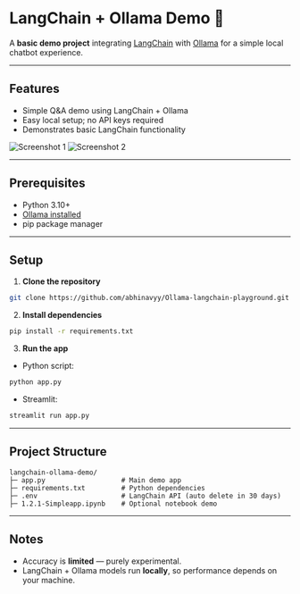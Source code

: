 
# LangChain + Ollama Demo 🤖

A **basic demo project** integrating [LangChain](https://www.langchain.com/) with [Ollama](https://ollama.ai/) for a simple local chatbot experience.

---

## Features

- Simple Q&A demo using LangChain + Ollama
- Easy local setup; no API keys required
- Demonstrates basic LangChain functionality

![Screenshot 1](https://github.com/user-attachments/assets/533b2127-0b64-4fc5-be4b-34b69dea8eb7)
![Screenshot 2](https://github.com/user-attachments/assets/0d19a784-a973-4671-8391-a307b501f270)

---

## Prerequisites

- Python 3.10+  
- [Ollama installed](https://ollama.ai/download)  
- pip package manager  

---

## Setup

1. **Clone the repository**

```bash
git clone https://github.com/abhinavyy/Ollama-langchain-playground.git
````

2. **Install dependencies**

```bash
pip install -r requirements.txt
```

3. **Run the app**

* Python script:

```bash
python app.py
```

* Streamlit:

```bash
streamlit run app.py
```

---

## Project Structure

```
langchain-ollama-demo/
├─ app.py                   # Main demo app
├─ requirements.txt         # Python dependencies
├─ .env                     # LangChain API (auto delete in 30 days)
├─ 1.2.1-Simpleapp.ipynb    # Optional notebook demo
```

---

## Notes

* Accuracy is **limited** — purely experimental.
* LangChain + Ollama models run **locally**, so performance depends on your machine.

```
```
